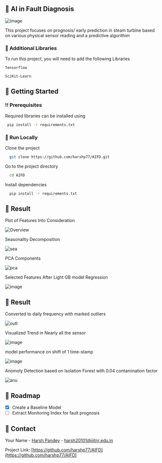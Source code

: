 <!-- About the Project -->
## :star2: AI in Fault Diagnosis

![image](https://user-images.githubusercontent.com/76607486/194298825-596592c0-3ff3-40e7-98ed-18f20a81366c.png)

This project focuses on prognosis/ early prediction in steam turbine based on various physical sensor reading and a predictive algorithim

<!-- Env Variables -->
### :key: Additional Libraries

To run this project, you will need to add the following Libraries

`Tensorflow`

`SciKit-Learn`

<!-- Getting Started -->
## 	:toolbox: Getting Started

<!-- Prerequisites -->
### :bangbang: Prerequisites

Required libraries can be installed using

```bash
 pip install -r requirements.txt
```


<!-- Run Locally -->
### :running: Run Locally

Clone the project

```bash
  git clone https://github.com/harshp77/AIFD.git
```

Go to the project directory

```bash
  cd AIFD
```

Install dependencies

```bash
  pip install -r requirements.txt
```

<!-- Feature Visualization -->
## :eyes: Result

Plot of Features Into Consideration

![Overview](https://user-images.githubusercontent.com/76607486/199088463-f15170d4-2878-4b21-89c3-dbaf68035e5e.png)

Seasonality Decomposition 

![sea](https://user-images.githubusercontent.com/76607486/199089417-c4488e6d-78da-4d3c-af7d-2bb07d56b2c2.png)

PCA Components 

![pca](https://user-images.githubusercontent.com/76607486/199089798-84feac7c-2a38-4733-b539-db5d092eca5f.png)

Selected Features After Light GB model Regression

![image](https://user-images.githubusercontent.com/76607486/197850009-26c30fad-1a2b-4e41-b7a2-e3d32a7ac7e2.png )

<!-- Result -->
## :eyes: Result

Converted to daily frequency with marked outliers

![outl](https://user-images.githubusercontent.com/76607486/199090528-619ef7c4-7803-4b35-b68f-53c38c6cdb40.png)

Visualized Trend in Nearly all the sensor

![image](https://user-images.githubusercontent.com/76607486/197852095-1bdf884e-9fc0-4eb3-9c5f-eaf54c4012c6.png)

model performance on shift of 1 time-stamp

![image](https://user-images.githubusercontent.com/76607486/197852992-43c9d74a-a05d-4e34-b50b-d20a307a7bb7.png)

Anomoly Detection based on Isolation Forest with 0.04 contamination factor

![anu](https://user-images.githubusercontent.com/76607486/199090093-ff5c05bd-efc1-4201-8b21-5f589a9ebcf6.png)

<!-- Roadmap -->
## :compass: Roadmap

* [x] Create a Baseline Model
* [ ] Extract Monitoring Index for fault prognosis

<!-- Contact -->
## :handshake: Contact

Your Name - [Harsh Pandey]() - harsh20101@iiitnr.edu.in

Project Link: [https://github.com/harshp77/AIFD](https://github.com/harshp77/AIFD)





